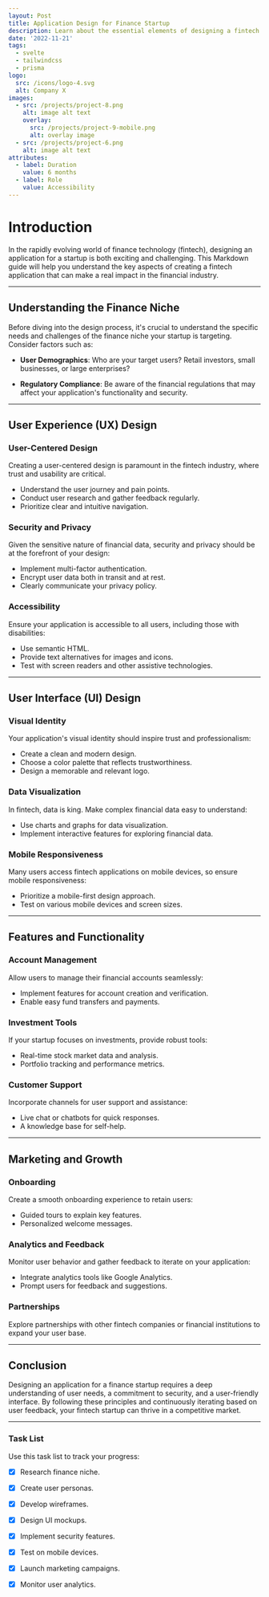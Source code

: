 ```yaml
---
layout: Post
title: Application Design for Finance Startup
description: Learn about the essential elements of designing a fintech application for a startup in the finance industry.
date: '2022-11-21'
tags:
  - svelte
  - tailwindcss
  - prisma
logo:
  src: /icons/logo-4.svg
  alt: Company X
images:
  - src: /projects/project-8.png
    alt: image alt text
    overlay:
      src: /projects/project-9-mobile.png
      alt: overlay image
  - src: /projects/project-6.png
    alt: image alt text
attributes:
  - label: Duration
    value: 6 months
  - label: Role
    value: Accessibility
---
```


# Introduction

In the rapidly evolving world of finance technology (fintech), designing an application for a startup is both exciting and challenging. This Markdown guide will help you understand the key aspects of creating a fintech application that can make a real impact in the financial industry.

---

## Understanding the Finance Niche

Before diving into the design process, it's crucial to understand the specific needs and challenges of the finance niche your startup is targeting. Consider factors such as:

- **User Demographics**: Who are your target users? Retail investors, small businesses, or large enterprises?

- **Regulatory Compliance**: Be aware of the financial regulations that may affect your application's functionality and security.

---

## User Experience (UX) Design

### User-Centered Design

Creating a user-centered design is paramount in the fintech industry, where trust and usability are critical. 

- Understand the user journey and pain points.
- Conduct user research and gather feedback regularly.
- Prioritize clear and intuitive navigation.

### Security and Privacy

Given the sensitive nature of financial data, security and privacy should be at the forefront of your design:

- Implement multi-factor authentication.
- Encrypt user data both in transit and at rest.
- Clearly communicate your privacy policy.

### Accessibility

Ensure your application is accessible to all users, including those with disabilities:

- Use semantic HTML.
- Provide text alternatives for images and icons.
- Test with screen readers and other assistive technologies.

---

## User Interface (UI) Design

### Visual Identity

Your application's visual identity should inspire trust and professionalism:

- Create a clean and modern design.
- Choose a color palette that reflects trustworthiness.
- Design a memorable and relevant logo.

### Data Visualization

In fintech, data is king. Make complex financial data easy to understand:

- Use charts and graphs for data visualization.
- Implement interactive features for exploring financial data.

### Mobile Responsiveness

Many users access fintech applications on mobile devices, so ensure mobile responsiveness:

- Prioritize a mobile-first design approach.
- Test on various mobile devices and screen sizes.

---

## Features and Functionality

### Account Management

Allow users to manage their financial accounts seamlessly:

- Implement features for account creation and verification.
- Enable easy fund transfers and payments.

### Investment Tools

If your startup focuses on investments, provide robust tools:

- Real-time stock market data and analysis.
- Portfolio tracking and performance metrics.

### Customer Support

Incorporate channels for user support and assistance:

- Live chat or chatbots for quick responses.
- A knowledge base for self-help.

---

## Marketing and Growth

### Onboarding

Create a smooth onboarding experience to retain users:

- Guided tours to explain key features.
- Personalized welcome messages.

### Analytics and Feedback

Monitor user behavior and gather feedback to iterate on your application:

- Integrate analytics tools like Google Analytics.
- Prompt users for feedback and suggestions.

### Partnerships

Explore partnerships with other fintech companies or financial institutions to expand your user base.

---

## Conclusion

Designing an application for a finance startup requires a deep understanding of user needs, a commitment to security, and a user-friendly interface. By following these principles and continuously iterating based on user feedback, your fintech startup can thrive in a competitive market.

---

### Task List

Use this task list to track your progress:

- [x] Research finance niche.
- [x] Create user personas.
- [x] Develop wireframes.
- [x] Design UI mockups.
- [x] Implement security features.
- [x] Test on mobile devices.
- [x] Launch marketing campaigns.
- [x] Monitor user analytics.

